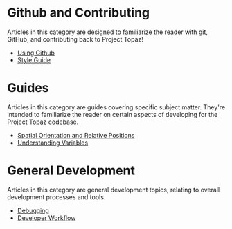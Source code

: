 # Github and Contributing
Articles in this category are designed to familiarize the reader with git, GitHub, and contributing back to Project Topaz!

  * [Using Github](https://github.com/project-topaz/topaz/wiki/Using-Github)
  * [Style Guide](https://github.com/project-topaz/topaz/blob/release/CONTRIBUTING.md#style-guide)

# Guides
Articles in this category are guides covering specific subject matter. They're intended to familiarize the reader on certain aspects of developing for the Project Topaz codebase.

  * [Spatial Orientation and Relative Positions](https://github.com/project-topaz/topaz/wiki/Spatial-Orientation-and-Relative-Positions)
  * [Understanding Variables](https://github.com/project-topaz/topaz/wiki/Understanding-variables-%E2%80%94-a-brief-guide)

# General Development
Articles in this category are general development topics, relating to overall development processes and tools.

  * [Debugging](https://github.com/project-topaz/topaz/wiki/Debugging)
  * [Developer Workflow](https://github.com/project-topaz/topaz/wiki/Developer-Workflow)